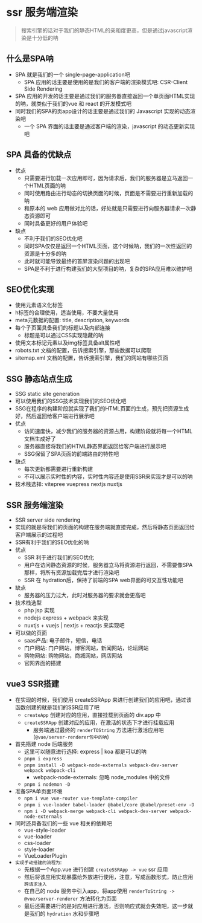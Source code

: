 # ssr 服务端渲染

> 搜索引擎的话对于我们的静态HTML的亲和度更高，但是通过javascript渲染是十分低的呐

## 什么是SPA呐
* SPA 就是我们的一个 single-page-application吧
  * SPA 应用的话主要是使用的是我们的客户端的渲染模式吧: CSR-Client Side Rendering
* SPA 应用的开发的话主要是通过我们的服务器直接返回一个单页面HTML实现的呐，就类似于我们的vue 和 react 的开发模式吧
* 同时我们的SPA的页app设计的话主要是通过我们的 Javascript 实现的动态渲染吧
  * 一个 SPA 界面的话主要是通过客户端的渲染，javascript 的动态更新实现吧

## SPA 具备的优缺点
* 优点
  * 只需要进行加载一次应用即可，因为请求后，我们的服务器是立马返回一个HTML页面的呐
  * 同时使用路由进行动态的切换页面的时候，页面是不需要进行重新加载的呐
  * 和原本的 web 应用做对比的话，好处就是只需要进行向服务器请求一次静态资源即可
  * 同时具备更好的用户体验吧
* 缺点
  * 不利于我们的SEO优化吧
  * 同时SPA仅仅是返回一个HTML页面，这个时候呐，我们的一次性返回的资源是十分多的呐
  * 此时就可能导致最终的首屏渲染问题的出现吧
  * SPA是不利于进行构建我们的大型项目的呐，复杂的SPA应用难以维护吧

## SEO优化实现
* 使用元素语义化标签
* h标签的合理使用，适当使用，不要大量使用
* meta元数据的配置: title, description, keywords
* 每个子页面具备我们的标题以及内部连接
  * 标题是可以通过CSS实现隐藏的呐
* 使用文本标记元素以及img标签具备alt属性吧
* robots.txt 文档的配置，告诉搜索引擎，那些数据可以爬取
* sitemap.xml 文档的配置，告诉搜索引擎，我们的网站有哪些页面

## SSG 静态站点生成
* SSG static site generation
* 可以使用我们的SSG技术实现我们的SEO优化吧
* SSG在程序的构建阶段就实现了我们的HTML页面的生成，预先把资源生成好，然后返回给客户端进行展示吧
* 优点
  * 访问速度快，减少我们的服务器的资源占用，构建阶段就将每一个HTML文档生成好了
  * 服务器直接将我们的HTML静态界面返回给客户端进行展示吧
  * SSG保留了SPA页面的前端路由的特性吧
* 缺点
  * 每次更新都需要进行重新构建
  * 不可以展示实时性的内容，实时性内容还是使用SSR来实现才是可以的呐
* 技术栈选择: vitepree vuepress nextjs nuxtjs

## SSR 服务端渲染
* SSR server side rendering
* 实现的就是将我们的页面的构建在服务端就直接完成，然后将静态页面返回给客户端展示的过程吧
* SSR有利于我们的SEO优化的呐
* 优点
  * SSR 利于进行我们的SEO优化
  * 用户在访问静态资源的时候，服务器立马将资源进行返回，不需要像SPA那样，将所有资源加载完后才进行渲染吧
  * SSR 在 hydration后，保持了前端的SPA web界面的可交互性功能吧
* 缺点
  * 服务器的压力过大，此时对服务器的要求就会更高吧
* 技术栈选型
  * php jsp 实现
  * nodejs express + webpack 来实现
  * nuxtjs + vuejs | nextjs + reactjs 来实现吧
* 可以做的页面
  * saas产品: 电子邮件，短信，电话
  * 门户网站: 门户网站，博客网站，新闻网站，论坛网站
  * 购物网站: 购物网站，商城网站，网店网站
  * 官网界面的搭建

## vue3 SSR搭建
* 在实现的时候，我们使用 createSSRApp 来进行创建我们的应用吧，通过该函数创建的就是我们的SSR应用了吧
  * `createApp` 创建对应的应用，直接挂载到页面的 div.app 中
  * `createSSRApp` 创建对应的应用，在激活的状态下才进行挂载应用
    * 服务端通过最终的 `renderTOString` 方法进行激活应用吧 (`@vue/server-renderer包中的呐`)
* 首先搭建 node 后端服务
  * 这里可以随意进行选择: express | koa 都是可以的呐
  * `pnpm i express`
  * `pnpm install -D webpack-node-externals webpack-dev-server webpack webpack-cli`
    * webpack-node-externals: 忽略 node_modules 中的文件
  * `pnpm i nodemon -D`
* 准备SPA单页面环境
  * `npm i vue vue-router vue-template-compiler` 
  * `pnpm i vue-loader babel-loader @babel/core @babel/preset-env -D`
  * `npm i -D webpack-merge webpack-cli webpack-dev-server webpack-node-externals`
* 同时还具备我们的一些 vue 相关的依赖吧
  * vue-style-loader
  * vue-loader
  * css-loader
  * style-loader
  * VueLoaderPlugin
* `实现手动搭建的流程为`:
  * 先根据一个App.vue 进行创建 `createSSRApp -> vue` ssr 应用
  * 然后将该应用实现暴露给外放进行使用，注意，写成函数形式，防止应用`跨请求注入`
  * 在自己的 node 服务中引入app，将app使用 `renderToString -> @vue/server-renderer` 方法转化为页面
  * 最后还需要进行的是对应用进行激活，否则响应式就会失效吧，这一步就是我们的 `hydration` 水和步骤吧